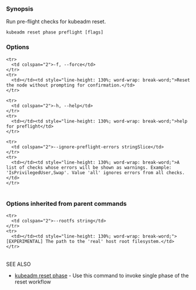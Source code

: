 
### Synopsis


Run pre-flight checks for kubeadm reset.

```
kubeadm reset phase preflight [flags]
```

### Options

<table style="width: 100%; table-layout: fixed;">
  <colgroup>
    <col span="1" style="width: 10px;" />
    <col span="1" />
  </colgroup>
  <tbody>

    <tr>
      <td colspan="2">-f, --force</td>
    </tr>
    <tr>
      <td></td><td style="line-height: 130%; word-wrap: break-word;">Reset the node without prompting for confirmation.</td>
    </tr>

    <tr>
      <td colspan="2">-h, --help</td>
    </tr>
    <tr>
      <td></td><td style="line-height: 130%; word-wrap: break-word;">help for preflight</td>
    </tr>

    <tr>
      <td colspan="2">--ignore-preflight-errors stringSlice</td>
    </tr>
    <tr>
      <td></td><td style="line-height: 130%; word-wrap: break-word;">A list of checks whose errors will be shown as warnings. Example: 'IsPrivilegedUser,Swap'. Value 'all' ignores errors from all checks.</td>
    </tr>

  </tbody>
</table>



### Options inherited from parent commands

<table style="width: 100%; table-layout: fixed;">
  <colgroup>
    <col span="1" style="width: 10px;" />
    <col span="1" />
  </colgroup>
  <tbody>

    <tr>
      <td colspan="2">--rootfs string</td>
    </tr>
    <tr>
      <td></td><td style="line-height: 130%; word-wrap: break-word;">[EXPERIMENTAL] The path to the 'real' host root filesystem.</td>
    </tr>

  </tbody>
</table>



SEE ALSO

* [kubeadm reset phase](kubeadm_reset_phase.md)	 - Use this command to invoke single phase of the reset workflow

